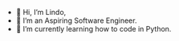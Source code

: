 - 👋 Hi, I’m Lindo,
- 👀 I’m an Aspiring Software Engineer.
- 🌱 I’m currently learning how to code in Python.

<!---
lindowaves/lindowaves is a ✨ special ✨ repository because its `README.md` (this file) appears on your GitHub profile.
You can click the Preview link to take a look at your changes.
--->
